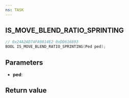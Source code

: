 ```yaml
---
ns: TASK
---
```

## IS_MOVE_BLEND_RATIO_SPRINTING

```c
// 0x24A2AD74FA9814E2 0xDD616893
BOOL IS_MOVE_BLEND_RATIO_SPRINTING(Ped ped);
```


## Parameters
* **ped**: 

## Return value
